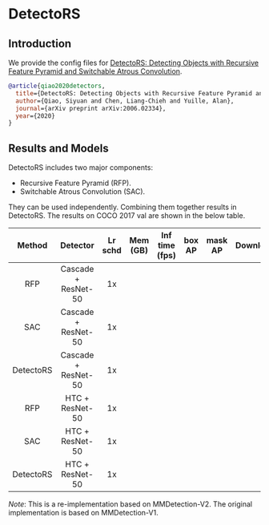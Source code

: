 # DetectoRS

## Introduction

We provide the config files for [DetectoRS: Detecting Objects with Recursive Feature Pyramid and Switchable Atrous Convolution](https://arxiv.org/pdf/2006.02334.pdf).

```BibTeX
@article{qiao2020detectors,
  title={DetectoRS: Detecting Objects with Recursive Feature Pyramid and Switchable Atrous Convolution},
  author={Qiao, Siyuan and Chen, Liang-Chieh and Yuille, Alan},
  journal={arXiv preprint arXiv:2006.02334},
  year={2020}
}
```

## Results and Models

DetectoRS includes two major components:

- Recursive Feature Pyramid (RFP).
- Switchable Atrous Convolution (SAC).

They can be used independently.
Combining them together results in DetectoRS.
The results on COCO 2017 val are shown in the below table.

| Method | Detector | Lr schd | Mem (GB) | Inf time (fps) | box AP | mask AP | Download |
|:------:|:--------:|:-------:|:--------:|:--------------:|:------:|:-------:|:--------:|
| RFP | Cascade + ResNet-50 | 1x | | | | | |
| SAC | Cascade + ResNet-50 | 1x | | | | | |
| DetectoRS | Cascade + ResNet-50 | 1x | | | | | |
| RFP | HTC + ResNet-50 | 1x | | | | | |
| SAC | HTC + ResNet-50 | 1x | | | | | |
| DetectoRS | HTC + ResNet-50 | 1x | | | | | | |

*Note*: This is a re-implementation based on MMDetection-V2.
The original implementation is based on MMDetection-V1.
